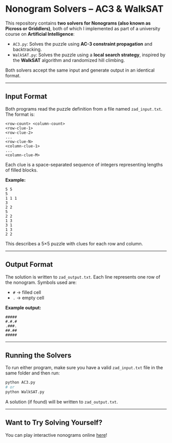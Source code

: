 # Nonogram Solvers – AC3 & WalkSAT

This repository contains **two solvers for Nonograms (also known as Picross or Griddlers)**, both of which I implemented as part of a university course on **Artificial Intelligence**:

- `AC3.py`: Solves the puzzle using **AC-3 constraint propagation** and backtracking.
- `WalkSAT.py`: Solves the puzzle using a **local search strategy**, inspired by the **WalkSAT** algorithm and randomized hill climbing.

Both solvers accept the same input and generate output in an identical format.

---

## Input Format

Both programs read the puzzle definition from a file named `zad_input.txt`. The format is:

```
<row-count> <column-count>
<row-clue-1>
<row-clue-2>
...
<row-clue-N>
<column-clue-1>
...
<column-clue-M>
```

Each clue is a space-separated sequence of integers representing lengths of filled blocks.

**Example:**
```
5 5
5
1 1 1
3
2 2
5
2 2
1 3
3 1
1 3
2 2
```

This describes a 5×5 puzzle with clues for each row and column.

---

## Output Format

The solution is written to `zad_output.txt`. Each line represents one row of the nonogram. Symbols used are:

- `#` → filled cell
- `.` → empty cell

**Example output:**
```
#####
#.#.#
.###.
##.##
#####
```

---

## Running the Solvers

To run either program, make sure you have a valid `zad_input.txt` file in the same folder and then run:

```bash
python AC3.py
# or
python WalkSAT.py
```

A solution (if found) will be written to `zad_output.txt`.

---

## Want to Try Solving Yourself?

You can play interactive nonograms online [here](https://www.puzzle-nonograms.com/)!
